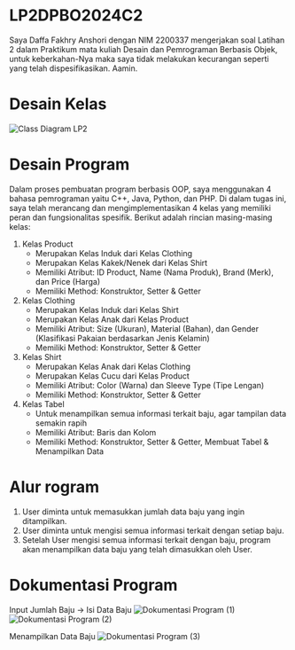 # LP2DPBO2024C2

Saya Daffa Fakhry Anshori dengan NIM 2200337 mengerjakan soal Latihan 2 dalam Praktikum mata kuliah Desain dan Pemrograman Berbasis Objek, untuk keberkahan-Nya maka saya tidak melakukan kecurangan seperti yang telah dispesifikasikan. Aamin.

# Desain Kelas
![Class Diagram LP2](https://github.com/daffahag123/LP2DPBO2024C2/assets/135239333/7356d10a-9a13-4311-b621-fd15902251a0)

# Desain Program
Dalam proses pembuatan program berbasis OOP, saya menggunakan 4 bahasa pemrograman yaitu C++, Java, Python, dan PHP. Di dalam tugas ini, saya telah merancang dan 
mengimplementasikan 4 kelas yang memiliki peran dan fungsionalitas spesifik. Berikut adalah rincian masing-masing kelas:
1. Kelas Product
   - Merupakan Kelas Induk dari Kelas Clothing
   - Merupakan Kelas Kakek/Nenek dari Kelas Shirt
   - Memiliki Atribut: ID Product, Name (Nama Produk), Brand (Merk), dan Price (Harga)
   - Memiliki Method: Konstruktor, Setter & Getter 
2. Kelas Clothing
   - Merupakan Kelas Induk dari Kelas Shirt
   - Merupakan Kelas Anak dari Kelas Product
   - Memiliki Atribut: Size (Ukuran), Material (Bahan), dan Gender (Klasifikasi Pakaian berdasarkan Jenis Kelamin)
   - Memiliki Method: Konstruktor, Setter & Getter
3. Kelas Shirt
   - Merupakan Kelas Anak dari Kelas Clothing
   - Merupakan Kelas Cucu dari Kelas Product
   - Memiliki Atribut: Color (Warna) dan Sleeve Type (Tipe Lengan)
   - Memiliki Method: Konstruktor, Setter & Getter
4. Kelas Tabel
   - Untuk menampilkan semua informasi terkait baju, agar tampilan data semakin rapih
   - Memiliki Atribut: Baris dan Kolom
   - Memiliki Method: Konstruktor, Setter & Getter, Membuat Tabel & Menampilkan Data

# Alur rogram
1. User diminta untuk memasukkan jumlah data baju yang ingin ditampilkan.
2. User diminta untuk mengisi semua informasi terkait dengan setiap baju.
3. Setelah User mengisi semua informasi terkait dengan baju, program akan menampilkan data baju yang telah dimasukkan oleh User.

# Dokumentasi Program

Input Jumlah Baju -> Isi Data Baju
![Dokumentasi Program (1)](https://github.com/daffahag123/LP2DPBO2024C2/assets/135239333/a0b7be77-bdc5-43dd-a239-868587146979)
![Dokumentasi Program (2)](https://github.com/daffahag123/LP2DPBO2024C2/assets/135239333/675bc66c-2465-4a2b-89e0-3325f2e06912)

Menampilkan Data Baju
![Dokumentasi Program (3)](https://github.com/daffahag123/LP2DPBO2024C2/assets/135239333/e91a0f48-8cee-49db-866b-5fe6165ff778)



